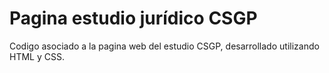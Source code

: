 # Pagina estudio jurídico CSGP

Codigo asociado a la pagina web del estudio CSGP, desarrollado utilizando HTML y CSS.
